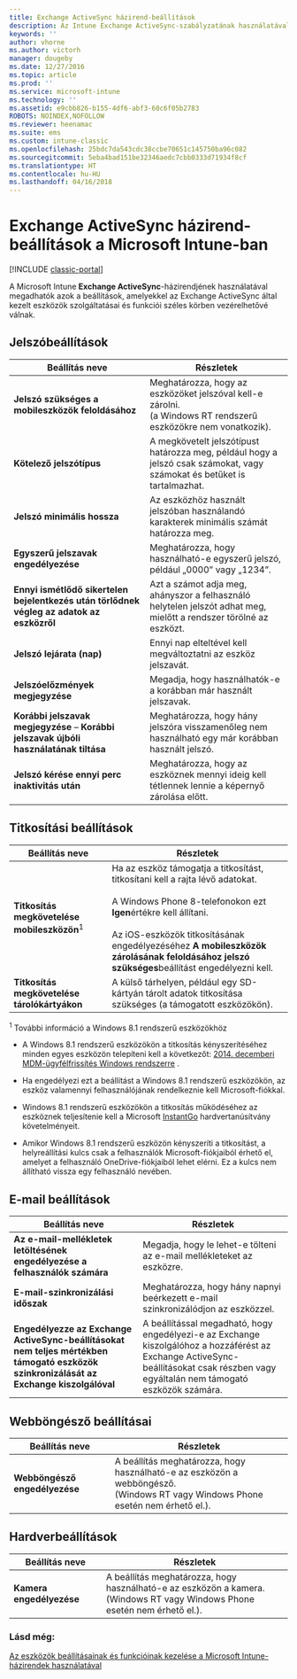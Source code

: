 ```yaml
---
title: Exchange ActiveSync házirend-beállítások
description: Az Intune Exchange ActiveSync-szabályzatának használatával megadhatók azok a beállítások, amelyekkel az Exchange ActiveSync által kezelt eszközök szolgáltatásai és funkciói vezérelhetővé válnak.
keywords: ''
author: vhorne
ms.author: victorh
manager: dougeby
ms.date: 12/27/2016
ms.topic: article
ms.prod: ''
ms.service: microsoft-intune
ms.technology: ''
ms.assetid: e9cbb826-b155-4df6-abf3-60c6f05b2783
ROBOTS: NOINDEX,NOFOLLOW
ms.reviewer: heenamac
ms.suite: ems
ms.custom: intune-classic
ms.openlocfilehash: 25bdc7da543cdc38ccbe70651c145750ba96c082
ms.sourcegitcommit: 5eba4bad151be32346aedc7cbb0333d71934f8cf
ms.translationtype: HT
ms.contentlocale: hu-HU
ms.lasthandoff: 04/16/2018
---
```

# <a name="exchange-activesync-policy-settings-in-microsoft-intune"></a>Exchange ActiveSync házirend-beállítások a Microsoft Intune-ban

[!INCLUDE [classic-portal](../includes/classic-portal.md)]

A Microsoft Intune **Exchange ActiveSync**-házirendjének használatával megadhatók azok a beállítások, amelyekkel az Exchange ActiveSync által kezelt eszközök szolgáltatásai és funkciói széles körben vezérelhetővé válnak.


## <a name="password-settings"></a>Jelszóbeállítások

|Beállítás neve|Részletek
|----------------|---|
|**Jelszó szükséges a mobileszközök feloldásához**|Meghatározza, hogy az eszközöket jelszóval kell-e zárolni.<br>(a Windows RT rendszerű eszközökre nem vonatkozik).|
|**Kötelező jelszótípus**|A megkövetelt jelszótípust határozza meg, például hogy a jelszó csak számokat, vagy számokat és betűket is tartalmazhat.|
|**Jelszó minimális hossza**|Az eszközhöz használt jelszóban használandó karakterek minimális számát határozza meg.|
|**Egyszerű jelszavak engedélyezése**|Meghatározza, hogy használható-e egyszerű jelszó, például „0000” vagy „1234”.|
|**Ennyi ismétlődő sikertelen bejelentkezés után törlődnek végleg az adatok az eszközről**|Azt a számot adja meg, ahányszor a felhasználó helytelen jelszót adhat meg, mielőtt a rendszer törölné az eszközt.|
|**Jelszó lejárata (nap)**|Ennyi nap elteltével kell megváltoztatni az eszköz jelszavát.
|**Jelszóelőzmények megjegyzése**|Megadja, hogy használhatók-e a korábban már használt jelszavak.|
|**Korábbi jelszavak megjegyzése** – **Korábbi jelszavak újbóli használatának tiltása**|Meghatározza, hogy hány jelszóra visszamenőleg nem használható egy már korábban használt jelszó.|
|**Jelszó kérése ennyi perc inaktivitás után**|Meghatározza, hogy az eszköznek mennyi ideig kell tétlennek lennie a képernyő zárolása előtt.

## <a name="encryption-settings"></a>Titkosítási beállítások

|                           Beállítás neve                           |                                                                                                                                    Részletek                                                                                                                                    |
|------------------------------------------------------------------|-------------------------------------------------------------------------------------------------------------------------------------------------------------------------------------------------------------------------------------------------------------------------------|
| <strong>Titkosítás megkövetelése mobileszközön</strong><sup>1</sup> | Ha az eszköz támogatja a titkosítást, titkosítani kell a rajta lévő adatokat.<br><br>A Windows Phone 8-telefonokon ezt <strong>Igen</strong>értékre kell állítani.<br /><br />Az iOS-eszközök titkosításának engedélyezéséhez <strong>A mobileszközök zárolásának feloldásához jelszó szükséges</strong>beállítást engedélyezni kell. |
|       <strong>Titkosítás megkövetelése tárolókártyákon</strong>       |                                                                                  A külső tárhelyen, például egy SD-kártyán tárolt adatok titkosítása szükséges (a támogatott eszközökön).                                                                                  |

<sup>1</sup> További információ a Windows 8.1 rendszerű eszközökhöz

-   A Windows 8.1 rendszerű eszközökön a titkosítás kényszerítéséhez minden egyes eszközön telepíteni kell a következőt: [2014. decemberi MDM-ügyfélfrissítés Windows rendszerre](https://support.microsoft.com/kb/3013816) .

-   Ha engedélyezi ezt a beállítást a Windows 8.1 rendszerű eszközökön, az eszköz valamennyi felhasználójának rendelkeznie kell Microsoft-fiókkal.

-   Windows 8.1 rendszerű eszközökön a titkosítás működéséhez az eszköznek teljesítenie kell a Microsoft [InstantGo](http://blogs.windows.com/bloggingwindows/2014/06/19/instantgo-a-better-way-to-sleep/) hardvertanúsítvány követelményeit.

-   Amikor Windows 8.1 rendszerű eszközön kényszeríti a titkosítást, a helyreállítási kulcs csak a felhasználók Microsoft-fiókjaiból érhető el, amelyet a felhasználó OneDrive-fiókjaiból lehet elérni. Ez a kulcs nem állítható vissza egy felhasználó nevében.

## <a name="email-settings"></a>E-mail beállítások

|Beállítás neve|Részletek
|----------------|---|
|**Az e-mail-mellékletek letöltésének engedélyezése a felhasználók számára**|Megadja, hogy le lehet-e tölteni az e-mail mellékleteket az eszközre.|
|**E-mail-szinkronizálási időszak**|Meghatározza, hogy hány napnyi beérkezett e-mail szinkronizálódjon az eszközzel.
|**Engedélyezze az Exchange ActiveSync-beállításokat nem teljes mértékben támogató eszközök szinkronizálását az Exchange kiszolgálóval**|A beállítással megadható, hogy engedélyezi-e az Exchange kiszolgálóhoz a hozzáférést az Exchange ActiveSync-beállításokat csak részben vagy egyáltalán nem támogató eszközök számára.

## <a name="browser-settings"></a>Webböngésző beállításai

|Beállítás neve|Részletek
|----------------|---|
|**Webböngésző engedélyezése**|A beállítás meghatározza, hogy használható-e az eszközön a webböngésző.<br>(Windows RT vagy Windows Phone esetén nem érhető el.).

## <a name="hardware-settings"></a>Hardverbeállítások

|Beállítás neve|Részletek
|----------------|---|
|**Kamera engedélyezése**|A beállítás meghatározza, hogy használható-e az eszközön a kamera.<br>(Windows RT vagy Windows Phone esetén nem érhető el.).



### <a name="see-also"></a>Lásd még:
[Az eszközök beállításainak és funkcióinak kezelése a Microsoft Intune-házirendek használatával](manage-settings-and-features-on-your-devices-with-microsoft-intune-policies.md)

